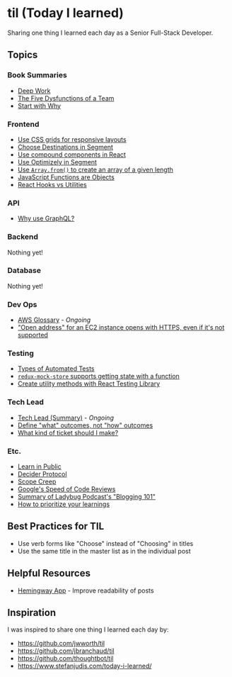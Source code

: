 # til (Today I learned)

Sharing one thing I learned each day as a Senior Full-Stack Developer.

## Topics

### Book Summaries

- [Deep Work](./book-summaries/deep-work.md)
- [The Five Dysfunctions of a Team](./book-summaries/the-five-dysfunctions-of-a-team.md)
- [Start with Why](./book-summaries/start-with-why.md)

### Frontend

- [Use CSS grids for responsive layouts](./frontend/css-grids-for-responsive-layouts.md)
- [Choose Destinations in Segment](./frontend/segment-choose-destinations.md)
- [Use compound components in React](https://github.com/mattscripted/react-compound-components)
- [Use Optimizely in Segment](./frontend/optimizely-in-segment.md)
- [Use `Array.from()` to create an array of a given length](./frontend/array-from-length.md)
- [JavaScript Functions are Objects](./frontend/js-functions-are-objects.md)
- [React Hooks vs Utilities](./frontend/react-hooks-vs-utils.md)

### API

- [Why use GraphQL?](./api/why-use-graphql.md)

### Backend

Nothing yet!

### Database

Nothing yet!

### Dev Ops

- [AWS Glossary](./devops/aws-glossary.md) - _Ongoing_
- ["Open address" for an EC2 instance opens with HTTPS, even if it's not supported](./devops/ec2-instance-open-address-http.md)

### Testing

- [Types of Automated Tests](./testing/types-of-automated-tests.md)
- [`redux-mock-store` supports getting state with a function](./testing/redux-mock-store-get-state-function.md)
- [Create utility methods with React Testing Library](./testing/rtl-render-utils.md)

### Tech Lead

- [Tech Lead (Summary)](./tech-lead/tech-lead.md) - _Ongoing_
- [Define "what" outcomes, not "how" outcomes](./tech-lead/define-what-not-how.md)
- [What kind of ticket should I make?](./tech-lead/what-kind-of-ticket.md)

### Etc.

- [Learn in Public](./etc/learn-in-public.md)
- [Decider Protocol](./etc/decider-protocol.md)
- [Scope Creep](./etc/scope-creep.md)
- [Google's Speed of Code Reviews](./etc/googles-speed-of-code-reviews.md)
- [Summary of Ladybug Podcast's "Blogging 101"](./etc/ladybug-podcast-blogging-101-summary.md)
- [How to prioritize your learnings](./etc/prioritize-learnings.md)

## Best Practices for TIL

- Use verb forms like "Choose" instead of "Choosing" in titles
- Use the same title in the master list as in the individual post

## Helpful Resources

- [Hemingway App](https://hemingwayapp.com/) - Improve readability of posts

## Inspiration

I was inspired to share one thing I learned each day by:

- https://github.com/jwworth/til
- https://github.com/jbranchaud/til
- https://github.com/thoughtbot/til
- https://www.stefanjudis.com/today-i-learned/
